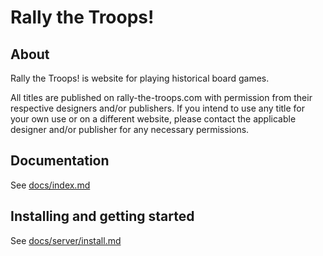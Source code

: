 # Rally the Troops!

## About

Rally the Troops! is website for playing historical board games.

All titles are published on rally-the-troops.com with permission from their
respective designers and/or publishers. If you intend to use any title for your
own use or on a different website, please contact the applicable designer
and/or publisher for any necessary permissions.

## Documentation

See [docs/index.md](docs/index.md)

## Installing and getting started

See [docs/server/install.md](docs/server/install.md)
